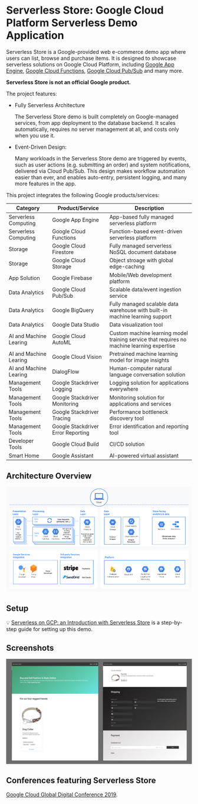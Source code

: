 # Serverless Store: Google Cloud Platform Serverless Demo Application

Serverless Store is a Google-provided web e-commerce demo app where users
can list, browse and purchase items. It is designed to showcase serverless
solutions on Google Cloud Platform, including
[Google App Engine](https://cloud.google.com/appengine/),
[Google Cloud Functions](https://cloud.google.com/functions/),
[Google Cloud Pub/Sub](https://cloud.google.com/pubsub/) and many more.

**Serverless Store is not an official Google product.**

The project features:

* Fully Serverless Architecture

    The Serverless Store demo is built completely on Google-managed
    services, from app deployment to the database backend. It scales
    automatically, requires no server management at all, and costs only when
    you use it.

* Event-Driven Design:

    Many workloads in the Serverless Store demo are triggered by events, such
    as user actions (e.g. submitting an order) and system notifications,
    delivered via Cloud Pub/Sub. This design makes workflow automation easier
    than ever, and enables auto-entry, persistent logging, and many more
    features in the app. 

This project integrates the following Google products/services:

| Category | Product/Service | Description |
|----------|-----------------|-------------|
| Serverless Computing | Google App Engine | App-based fully managed serverless platform |
| Serverless Computing | Google Cloud Functions | Function-based event-driven serverless platform |
| Storage | Google Cloud Firestore | Fully managed serverless NoSQL document database |
| Storage | Google Cloud Storage | Object stroage with global edge-caching |
| App Solution | Google Firebase | Mobile/Web development platform |
| Data Analytics | Google Cloud Pub/Sub | Scalable data/event ingestion service |
| Data Analytics | Google BigQuery | Fully managed scalable data warehouse with built-in machine learning support |
| Data Analytics | Google Data Studio | Data visualization tool |
| AI and Machine Learing | Google Cloud AutoML | Custom machine learning model training service that requires no machine learning expertise |
| AI and Machine Learing | Google Cloud Vision | Pretrained machine learning model for image insights |
| AI and Machine Learing | DialogFlow | Human-computer natural language conversation solution |
| Management Tools | Google Stackdriver Logging | Logging solution for applications everywhere |
| Management Tools | Google Stackdriver Monitoring | Monitoring solution for applications and services |
| Management Tools | Google Stackdriver Tracing | Performance bottleneck discovery tool |
| Management Tools | Google Stackdriver Error Reporting | Error identification and reporting tool |
| Developer Tools | Google Cloud Build | CI/CD solution |
| Smart Home | Google Assistant | AI-powered virtual assistant |

## Architecture Overview

![Architecture](/docs/architecture.png)

## Setup

💡 [Serverless on GCP: an Introduction with Serverless Store](https://medium.com/@ratrosy/serverless-on-google-cloud-platform-an-introduction-with-serverless-store-demo-41992dec085) is
a step-by-step guide for setting up this demo.

## Screenshots

![Screenshot](/docs/screenshot.png)

## Conferences featuring Serverless Store

[Google Cloud Global Digital Conference 2019](/https://cloudonair.withgoogle.com/events/app-dev).
